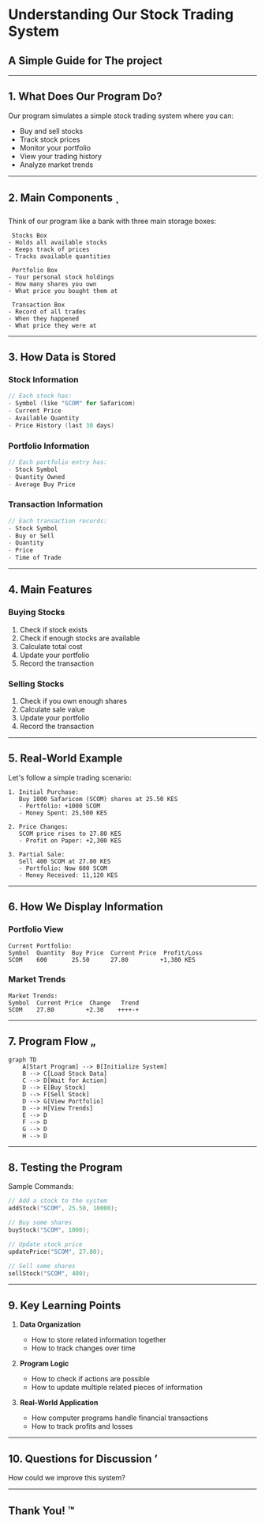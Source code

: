 # Understanding Our Stock Trading System
## A Simple Guide for The project

---
## 1. What Does Our Program Do? 

Our program simulates a simple stock trading system where you can:
- Buy and sell stocks
- Track stock prices
- Monitor your portfolio
- View your trading history
- Analyze market trends

---
## 2. Main Components ¸

Think of our program like a bank with three main storage boxes:

```
 Stocks Box
- Holds all available stocks
- Keeps track of prices
- Tracks available quantities

 Portfolio Box
- Your personal stock holdings
- How many shares you own
- What price you bought them at

 Transaction Box
- Record of all trades
- When they happened
- What price they were at
```

---
## 3. How Data is Stored 

### Stock Information
```c
// Each stock has:
- Symbol (like "SCOM" for Safaricom)
- Current Price
- Available Quantity
- Price History (last 30 days)
```

### Portfolio Information
```c
// Each portfolio entry has:
- Stock Symbol
- Quantity Owned
- Average Buy Price
```

### Transaction Information
```c
// Each transaction records:
- Stock Symbol
- Buy or Sell
- Quantity
- Price
- Time of Trade
```

---
## 4. Main Features 

### Buying Stocks
1. Check if stock exists
2. Check if enough stocks are available
3. Calculate total cost
4. Update your portfolio
5. Record the transaction

### Selling Stocks
1. Check if you own enough shares
2. Calculate sale value
3. Update your portfolio
4. Record the transaction

---
## 5. Real-World Example 

Let's follow a simple trading scenario:

```plaintext
1. Initial Purchase:
   Buy 1000 Safaricom (SCOM) shares at 25.50 KES
   - Portfolio: +1000 SCOM
   - Money Spent: 25,500 KES

2. Price Changes:
   SCOM price rises to 27.80 KES
   - Profit on Paper: +2,300 KES

3. Partial Sale:
   Sell 400 SCOM at 27.80 KES
   - Portfolio: Now 600 SCOM
   - Money Received: 11,120 KES
```

---
## 6. How We Display Information 

### Portfolio View
```plaintext
Current Portfolio:
Symbol  Quantity  Buy Price  Current Price  Profit/Loss
SCOM    600       25.50      27.80         +1,380 KES
```

### Market Trends
```plaintext
Market Trends:
Symbol  Current Price  Change   Trend
SCOM    27.80         +2.30    ++++-+
```

---
## 7. Program Flow „

```mermaid
graph TD
    A[Start Program] --> B[Initialize System]
    B --> C[Load Stock Data]
    C --> D[Wait for Action]
    D --> E[Buy Stock]
    D --> F[Sell Stock]
    D --> G[View Portfolio]
    D --> H[View Trends]
    E --> D
    F --> D
    G --> D
    H --> D
```

---
## 8. Testing the Program 

Sample Commands:
```c
// Add a stock to the system
addStock("SCOM", 25.50, 10000);

// Buy some shares
buyStock("SCOM", 1000);

// Update stock price
updatePrice("SCOM", 27.80);

// Sell some shares
sellStock("SCOM", 400);
```

---
## 9. Key Learning Points 

1. **Data Organization**
   - How to store related information together
   - How to track changes over time

2. **Program Logic**
   - How to check if actions are possible
   - How to update multiple related pieces of information

3. **Real-World Application**
   - How computer programs handle financial transactions
   - How to track profits and losses

---
## 10. Questions for Discussion ’­
 How could we improve this system?

---
## Thank You! ™


